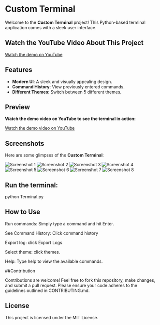 # Custom Terminal

Welcome to the **Custom Terminal** project! This Python-based terminal application comes with a sleek user interface.

## Watch the YouTube Video About This Project

[Watch the demo on YouTube](https://youtu.be/SZUBTauTPeU)

## Features

- **Modern UI**: A sleek and visually appealing design.
- **Command History**: View previously entered commands.
- **Different Themes**: Switch between 5 different themes.

## Preview

**Watch the demo video on YouTube to see the terminal in action:**

[Watch the demo video on YouTube](https://youtu.be/SZUBTauTPeU)

## Screenshots

Here are some glimpses of the **Custom Terminal**:

![Screenshot 1](screenshots/Screenshot%202025-01-12%20at%2017.01.06.png)
![Screenshot 2](screenshots/Screenshot%202025-01-12%20at%2017.01.23.png)
![Screenshot 3](screenshots/Screenshot%202025-01-12%20at%2017.02.41.png)
![Screenshot 4](screenshots/Screenshot%202025-01-12%20at%2017.02.53.png)
![Screenshot 5](screenshots/Screenshot%202025-01-12%20at%2017.03.10.png)
![Screenshot 6](screenshots/Screenshot%202025-01-12%20at%2017.03.23.png)
![Screenshot 7](screenshots/Screenshot%202025-01-12%20at%2017.03.35.png)
![Screenshot 8](screenshots/Screenshot%202025-01-12%20at%2017.04.16.png)


## Run the terminal:

python Terminal.py

## How to Use

Run commands: Simply type a command and hit Enter.

See Command History: Click command history

Export log: click Export Logs

Select theme: click themes.

Help: Type help to view the available commands.

##Contribution

Contributions are welcome! Feel free to fork this repository, make changes, and submit a pull request. Please ensure your code adheres to the guidelines outlined in CONTRIBUTING.md.

## License

This project is licensed under the MIT License.

